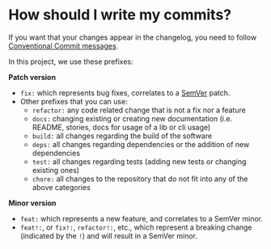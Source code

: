 # How should I write my commits?

If you want that your changes appear in the changelog,
you need to follow [Conventional Commit messages](https://www.conventionalcommits.org/).

In this project, we use these prefixes:

**Patch version**

- `fix:` which represents bug fixes, correlates to a [SemVer](https://semver.org/)
  patch.
- Other prefixes that you can use:
  - `refactor:` any code related change that is not a fix nor a feature
  - `docs:` changing existing or creating new documentation (i.e. README, stories, docs for usage of a lib or cli usage)
  - `build:` all changes regarding the build of the software
  - `deps:` all changes regarding dependencies or the addition of new dependencies
  - `test:` all changes regarding tests (adding new tests or changing existing ones)
  - `chore:` all changes to the repository that do not fit into any of the above categories

**Minor version**

- `feat:` which represents a new feature, and correlates to a SemVer minor.
- `feat!:`, or `fix!:`, `refactor!:`, etc., which represent a breaking change
  (indicated by the `!`) and will result in a SemVer minor.
